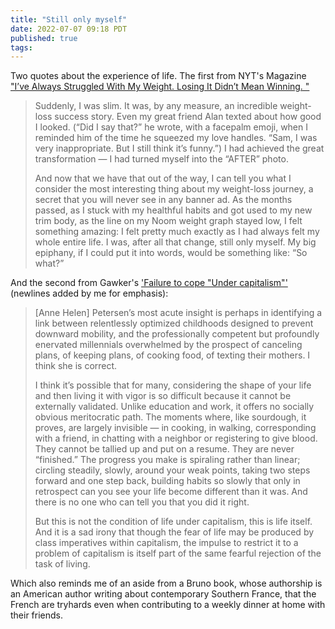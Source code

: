 ```yaml
---
title: "Still only myself"
date: 2022-07-07 09:18 PDT
published: true
tags:
---
```


Two quotes about the experience of life. The first from NYT's Magazine ["I’ve Always Struggled With My Weight. Losing It Didn’t Mean Winning.
"](https://www.nytimes.com/2022/05/11/magazine/weight-loss-pandemic.html)

<blockquote markdown="1">

Suddenly, I was slim. It was, by any measure, an incredible weight-loss success story. Even my great friend Alan texted about how good I looked. (“Did I say that?” he wrote, with a facepalm emoji, when I reminded him of the time he squeezed my love handles. “Sam, I was very inappropriate. But I still think it’s funny.”) I had achieved the great transformation — I had turned myself into the “AFTER” photo.

And now that we have that out of the way, I can tell you what I consider the most interesting thing about my weight-loss journey, a secret that you will never see in any banner ad. As the months passed, as I stuck with my healthful habits and got used to my new trim body, as the line on my Noom weight graph stayed low, I felt something amazing: I felt pretty much exactly as I had always felt my whole entire life. I was, after all that change, still only myself. My big epiphany, if I could put it into words, would be something like: “So what?”

</blockquote>

And the second from Gawker's ['Failure to cope "Under capitalism"'](https://www.gawker.com/culture/failure-to-cope-under-capitalism) (newlines added by me for emphasis):

<blockquote markdown="1">

[Anne Helen] Petersen’s most acute insight is perhaps in identifying a link between relentlessly optimized childhoods designed to prevent downward mobility, and the professionally competent but profoundly enervated millennials overwhelmed by the prospect of canceling plans, of keeping plans, of cooking food, of texting their mothers. I think she is correct.

I think it’s possible that for many, considering the shape of your life and then living it with vigor is so difficult because it cannot be externally validated. Unlike education and work, it offers no socially obvious meritocratic path. The moments where, like sourdough, it proves, are largely invisible — in cooking, in walking, corresponding with a friend, in chatting with a neighbor or registering to give blood. They cannot be tallied up and put on a resume. They are never “finished.” The progress you make is spiraling rather than linear; circling steadily, slowly, around your weak points, taking two steps forward and one step back, building habits so slowly that only in retrospect can you see your life become different than it was. And there is no one who can tell you that you did it right. 

But this is not the condition of life under capitalism, this is life itself. And it is a sad irony that though the fear of life may be produced by class imperatives within capitalism, the impulse to restrict it to a problem of capitalism is itself part of the same fearful rejection of the task of living.

</blockquote>

Which also reminds me of an aside from a Bruno book, whose authorship is an American author writing about contemporary Southern France, that the French are tryhards even when contributing to a weekly dinner at home with their friends.
